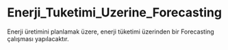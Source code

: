 # Enerji_Tuketimi_Uzerine_Forecasting
Enerji üretimini planlamak üzere, enerji tüketimi üzerinden bir Forecasting çalışması yapılacaktır.
